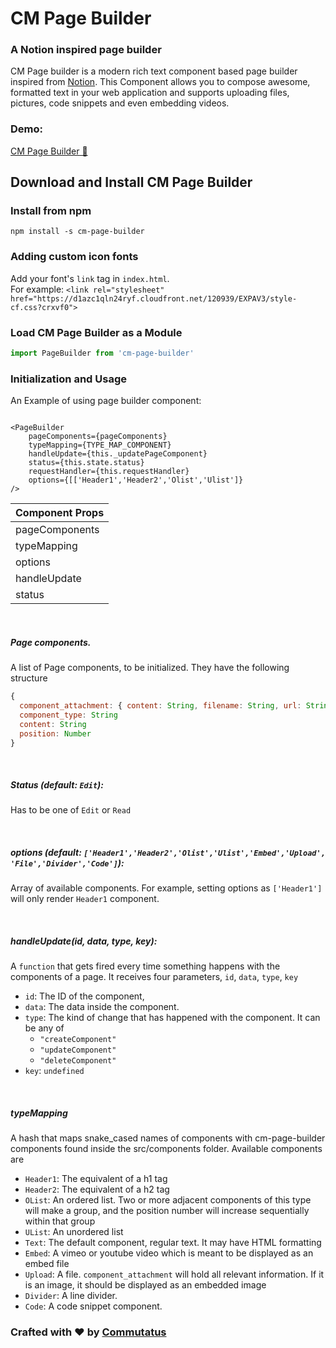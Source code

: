 # CM Page Builder
### A Notion inspired page builder
CM Page builder is a modern rich text component based page builder inspired from [Notion](https://www.notion.so/). This Component allows you to compose awesome, formatted text in your web application and supports uploading files, pictures, code snippets and even embedding videos.

### Demo:
[CM Page Builder 📝](http://cm-page-builder.herokuapp.com/)


## Download and Install CM Page Builder

### Install from npm

```
npm install -s cm-page-builder
```

### Adding custom icon fonts
Add your font's `link` tag in `index.html`.
<br/>
For example: `<link rel="stylesheet" href="https://d1azc1qln24ryf.cloudfront.net/120939/EXPAV3/style-cf.css?crxvf0">`

### Load CM Page Builder as a Module

```javascript
import PageBuilder from 'cm-page-builder'
```

### Initialization and Usage

An Example of using page builder component:

```JSX

<PageBuilder
	pageComponents={pageComponents}
	typeMapping={TYPE_MAP_COMPONENT}
	handleUpdate={this._updatePageComponent}
	status={this.state.status}
	requestHandler={this.requestHandler}
	options={[['Header1','Header2','Olist','Ulist']}
/>
```

Component Props  	|
--------------------|
pageComponents 		|
typeMapping  		|
options  			|
handleUpdate  		|
status  			|

<br/>

##### Page components.
A list of Page components, to be initialized. They have the following structure

```javascript
{
  component_attachment: { content: String, filename: String, url: String}
  component_type: String
  content: String
  position: Number
}
```
<br/>

##### Status (default: `Edit`):
Has to be one of `Edit` or `Read`

<br/>

##### options (default: `['Header1','Header2','Olist','Ulist','Embed','Upload', 'File','Divider','Code']`):
Array of available components. For example, setting options as `['Header1']` will only render `Header1` component.

<br/>

##### handleUpdate(id, data, type, key):
A `function` that gets fired every time something happens with the components of a page. It receives four parameters, `id`, `data`, `type`, `key`
- `id`: The ID of the component,
- `data`: The data inside the component.
- `type`: The kind of change that has happened with the component. It can be any of
  - `"createComponent"`
  - `"updateComponent"`
  - `"deleteComponent"`
- `key`: `undefined`

<br/>

##### typeMapping
A hash that maps snake_cased names of components with cm-page-builder components
found inside the src/components folder. Available components are
- `Header1`: The equivalent of a h1 tag
- `Header2`: The equivalent of a h2 tag
- `OList`: An ordered list. Two or more adjacent components of this type will make a group, and the position number will increase sequentially within that group
- `UList`: An unordered list
- `Text`: The default component, regular text. It may have HTML formatting
- `Embed`: A vimeo or youtube video which is meant to be displayed as an embed file
- `Upload`: A file. `component_attachment` will hold all relevant information. If it is an image, it should be displayed as an embedded image
- `Divider`: A line divider.
- `Code`: A code snippet component.

### Crafted with ❤️ by [Commutatus](https://www.commutatus.com)
